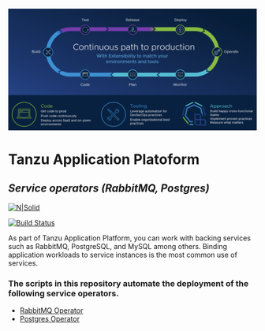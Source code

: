 ![Tanzu Application Platform](tap.png)

# Tanzu Application Platoform
## _Service operators (RabbitMQ, Postgres)_

[![N|Solid](https://cldup.com/dTxpPi9lDf.thumb.png)](https://nodesource.com/products/nsolid)

[![Build Status](https://app.travis-ci.com/pivotal-ben-chacko/postgres-operator-tap.svg?branch=main)](https://app.travis-ci.com/pivotal-ben-chacko/postgres-operator-tap)

As part of Tanzu Application Platform, you can work with backing services such as RabbitMQ, PostgreSQL, and MySQL among others. Binding application workloads to service instances is the most common use of services.

### The scripts in this repository automate the deployment of the following service operators.
- [RabbitMQ Operator](https://docs.vmware.com/en/VMware-Tanzu-Application-Platform/1.2/tap/GUID-getting-started-set-up-services.html)
- [Postgres Operator](https://docs.vmware.com/en/VMware-Tanzu-SQL-with-Postgres-for-Kubernetes/1.9/tanzu-postgres-k8s/GUID-install-operator.html)
